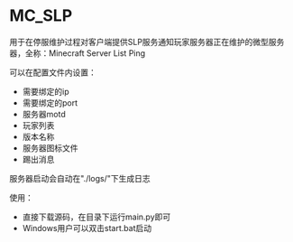 # MC_SLP
用于在停服维护过程对客户端提供SLP服务通知玩家服务器正在维护的微型服务器，全称：Minecraft Server List Ping

可以在配置文件内设置：
- 需要绑定的ip
- 需要绑定的port
- 服务器motd
- 玩家列表
- 版本名称
- 服务器图标文件
- 踢出消息

服务器启动会自动在"./logs/"下生成日志

使用：
- 直接下载源码，在目录下运行main.py即可
- Windows用户可以双击start.bat启动
